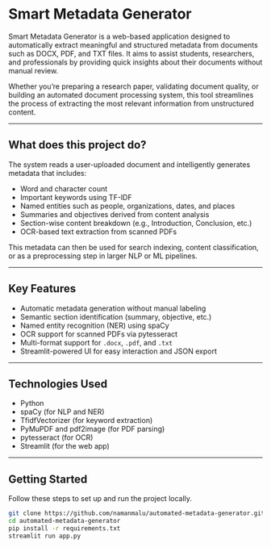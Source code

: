 # Smart Metadata Generator

Smart Metadata Generator is a web-based application designed to automatically extract meaningful and structured metadata from documents such as DOCX, PDF, and TXT files. It aims to assist students, researchers, and professionals by providing quick insights about their documents without manual review.

Whether you’re preparing a research paper, validating document quality, or building an automated document processing system, this tool streamlines the process of extracting the most relevant information from unstructured content.

---

## What does this project do?

The system reads a user-uploaded document and intelligently generates metadata that includes:
- Word and character count
- Important keywords using TF-IDF
- Named entities such as people, organizations, dates, and places
- Summaries and objectives derived from content analysis
- Section-wise content breakdown (e.g., Introduction, Conclusion, etc.)
- OCR-based text extraction from scanned PDFs

This metadata can then be used for search indexing, content classification, or as a preprocessing step in larger NLP or ML pipelines.

---

## Key Features

- Automatic metadata generation without manual labeling
- Semantic section identification (summary, objective, etc.)
- Named entity recognition (NER) using spaCy
- OCR support for scanned PDFs via pytesseract
- Multi-format support for `.docx`, `.pdf`, and `.txt`
- Streamlit-powered UI for easy interaction and JSON export

---

## Technologies Used

- Python
- spaCy (for NLP and NER)
- TfidfVectorizer (for keyword extraction)
- PyMuPDF and pdf2image (for PDF parsing)
- pytesseract (for OCR)
- Streamlit (for the web app)

---

## Getting Started

Follow these steps to set up and run the project locally.



```bash
git clone https://github.com/namanmalu/automated-metadata-generator.git
cd automated-metadata-generator
pip install -r requirements.txt
streamlit run app.py

